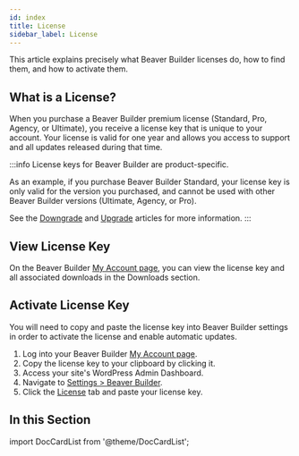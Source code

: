```yaml
---
id: index
title: License
sidebar_label: License
---
```


This article explains precisely what Beaver Builder licenses do, how to find them, and how to activate them.

## What is a License?

When you purchase a Beaver Builder premium license (Standard, Pro, Agency, or Ultimate), you receive a license key that is unique to your account. Your license is valid for one year and allows you access to support and all updates released during that time.

:::info
License keys for Beaver Builder are product-specific.

As an example, if you purchase Beaver Builder Standard, your license key is only valid for the version you purchased, and cannot be used with other Beaver Builder versions (Ultimate, Agency, or Pro).

See the [Downgrade](downgrade.md) and [Upgrade](upgrade.md) articles for more information.
:::

## View License Key

On the Beaver Builder [My Account page](account/index.md), you can view the license key and all associated downloads in the Downloads section. 

## Activate License Key

You will need to copy and paste the license key into Beaver Builder settings in order to activate the license and enable automatic updates.

1. Log into your Beaver Builder [My Account page](account/index.md).
2. Copy the license key to your clipboard by clicking it.
3. Access your site's WordPress Admin Dashboard.
4. Navigate to [Settings > Beaver Builder](settings/index.md).
5. Click the [License](settings/license.md) tab and paste your license key.

## In this Section

import DocCardList from '@theme/DocCardList';

<DocCardList />
